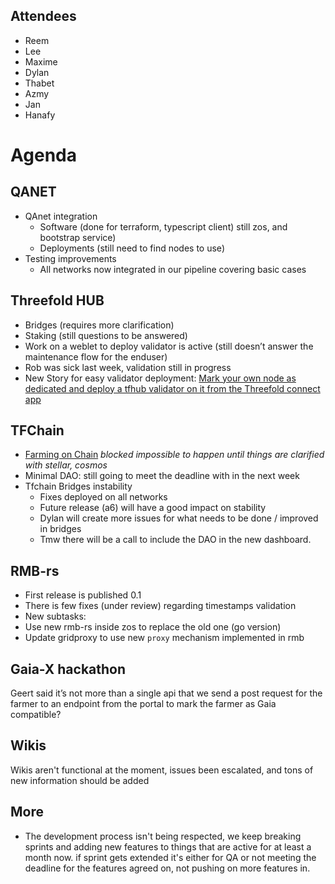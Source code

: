 ## Attendees

- Reem
- Lee
- Maxime
- Dylan
- Thabet
- Azmy
- Jan
- Hanafy

# Agenda

## QANET

- QAnet integration
    - Software (done for terraform, typescript client) still zos, and bootstrap service)
    - Deployments (still need to find nodes to use)
- Testing improvements
    - All networks now integrated in our pipeline covering basic cases

## Threefold HUB

- Bridges (requires more clarification) 
- Staking (still questions to be answered)
- Work on a weblet to deploy validator is active (still doesn’t answer the maintenance flow for the enduser)
- Rob was sick last week, validation still in progress
- New Story for easy validator deployment:  [Mark your own node as dedicated and deploy a tfhub validator on it from the Threefold connect app](https://github.com/threefoldtech/home/issues/1257)

## TFChain

- [Farming on Chain](https://github.com/threefoldtech/home/issues/1241) _blocked impossible to happen until things are clarified with stellar, cosmos_
- Minimal DAO: still going to meet the deadline with in the next week
- Tfchain Bridges instability
  - Fixes deployed on all networks
  - Future release (a6) will have a good impact on stability
  - Dylan will create more issues for what needs to be done / improved in bridges
  - Tmw there will be a call to include the DAO in the new dashboard.

## RMB-rs

- First release is published 0.1
- There is few fixes (under review) regarding timestamps validation
- New subtasks:
- Use new rmb-rs inside zos to replace the old one (go version)
- Update gridproxy to use new `proxy` mechanism implemented in rmb

## Gaia-X hackathon

Geert said it’s not more than a single api that we send a post request for the farmer to an endpoint from the portal to mark the farmer as Gaia compatible?

## Wikis

Wikis aren't functional at the moment, issues been escalated, and tons of new information should be added

## More

- The development process isn't being respected, we keep breaking sprints and adding new features to things that are active for at least a month now. if sprint gets extended it's either for QA or not meeting the deadline for the features agreed on, not pushing on more features in.
